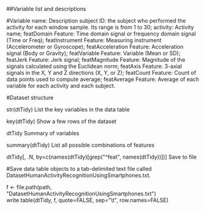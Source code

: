 ##Variable list and descriptions

#Variable name:	Description
subject	ID: the subject who performed the activity for each window sample. Its range is from 1 to 30;
activity:	Activity name;
featDomain	Feature: Time domain signal or frequency domain signal (Time or Freq);
featInstrument	Feature: Measuring instrument (Accelerometer or Gyroscope);
featAcceleration	Feature: Acceleration signal (Body or Gravity);
featVariable	Feature: Variable (Mean or SD);
featJerk	Feature: Jerk signal;
featMagnitude	Feature: Magnitude of the signals calculated using the Euclidean norm;
featAxis	Feature: 3-axial signals in the X, Y and Z directions (X, Y, or Z);
featCount	Feature: Count of data points used to compute average;
featAverage	Feature: Average of each variable for each activity and each subject.

#Dataset structure

str(dtTidy)
List the key variables in the data table

key(dtTidy)
Show a few rows of the dataset

dtTidy
Summary of variables

summary(dtTidy)
List all possible combinations of features

dtTidy[, .N, by=c(names(dtTidy)[grep("^feat", names(dtTidy))])]
Save to file

#Save data table objects to a tab-delimited text file called DatasetHumanActivityRecognitionUsingSmartphones.txt.

f <- file.path(path, "DatasetHumanActivityRecognitionUsingSmartphones.txt")
write.table(dtTidy, f, quote=FALSE, sep="\t", row.names=FALSE)
